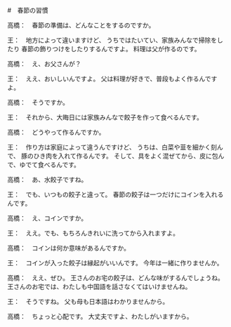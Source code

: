 #　春節の習慣

高橋：　春節の準備は、どんなことをするのですか。

王：　地方によって違いますけど、
うちではたいてい、家族みんなで掃除をしたり
春節の飾りつけをしたりするんですよ。
料理は父が作るのです。

高橋：　え、お父さんが？

王：　ええ、おいしいんですよ。
父は料理が好きで、普段もよく作るんですよ。

高橋：　そうですか。

王：　それから、大晦日には家族みんなで餃子を作って食べるんです。

高橋：　どうやって作るんですか。

王：　作り方は家庭によって違うんですけど、
うちは、白菜や韮を細かく刻んで、
豚のひき肉を入れて作るんです。
そして、具をよく混ぜてから、皮に包んで、ゆでて食べるんです。

高橋：　あ、水餃子ですね。

王：　でも、いつもの餃子と違って。
春節の餃子は一つだけにコインを入れるんです。

高橋：　え、コインですか。

王：　ええ。でも、もちろんきれいに洗ってから入れますよ。

高橋：　コインは何か意味があるんですか。

王：　コインが入った餃子は縁起がいいんです。
今年は一緒に作りませんか。

高橋：　ええ、ぜひ。
王さんのお宅の餃子は、どんな味がするんでしょうね。
王さんのお宅では、わたしも中国語を話さなくてはいけませんね。

王：　そうですね。
父も母も日本語はわかりませんから。

高橋：　ちょっと心配です。
大丈夫ですよ、わたしがいますから。

